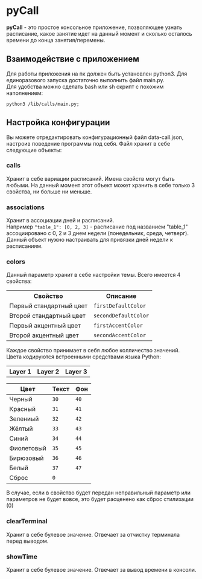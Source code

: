 # pyCall

<b>pyCall</b> - это простое консольное приложение, позволяющее узнать расписание, какое занятие идет на данный момент и сколько осталось времени до конца занятия/перемены.

## Взаимодействие с приложением

Для работы приложения на пк должен быть установлен python3. Для единоразового запуска достаточно выполнить файл main.py.  
Для удобства можно сделать bash или sh скрипт с похожим наполнением:

```python3 /lib/calls/main.py;```

## Настройка конфигурации

Вы можете отредактировать конфигурационный файл data-call.json, настроив поведение программы под себя. Файл хранит в себе следующие объекты:

### calls
Хранит в себе вариации расписаний. Имена свойств могут быть любыми. На данный момент этот объект может хранить в себе только 3 свойства, ни больше ни меньше.
### associations
Хранит в ассоциации дней и расписаний.  
Например ```"table_1": [0, 2, 3]``` - расписание под названием "table_1" ассоциировано с 0, 2 и 3 днем недели (понедельник, среда, четверг). Данный объект нужно настраивать для привязки дней недели к расписаниям.
### colors
Данный параметр хранит в себе настройки темы. Всего имеется 4 свойства:

<table>
    <tr>
        <th>Свойство</th>
        <th>Описание</th>
    </tr>
    <tr>
        <td>Первый стандартный цвет</td>
        <td><code>firstDefaultColor</code></td>
    </tr>
        <tr>
        <td>Второй стандартный цвет</td>
        <td><code>secondDefaultColor</code></td>
    </tr>
        <tr>
        <td>Первый акцентный цвет</td>
        <td><code>firstAccentColor</code></td>
    </tr>
        <tr>
        <td>Второй акцентный цвет</td>
        <td><code>secondAccentColor</code></td>
    </tr>
</table>

Каждое свойство принимает в себя любое колличество значений.  
Цвета кодируются встроенными средствами языка Python:

<table>
    <tr>
        <th>Layer 1</th>
        <th>Layer 2</th>
        <th>Layer 3</th>
    </tr>
</table>

|   Цвет        |   Текст         |   Фон           |
|---------------|-----------------|-----------------|
|   Черный      |   ```30```      |   ```40```      |
|   Красный     |   ```31```      |   ```41```      |
|   Зелениый    |   ```32```      |   ```42```      |
|   Жёлтый      |   ```33```      |   ```43```      |
|   Синий       |   ```34```      |   ```44```      |
|   Фиолетовый  |   ```35```      |   ```45```      |
|   Бирюзовый   |   ```36```      |   ```46```      |
|   Белый       |   ```37```      |   ```47```      |
|   Сброс       |               ```0```             |

В случае, если в свойство будет передан неправильный параметр или параметров не будет вовсе, это будет расценено как сброс стилизации (0)

### clearTerminal
Хранит в себе булевое значение. Отвечает за отчистку терминала перед выводом.
### showTime
Хранит в себе булевое значение. Отвечает за вывод времени в консоли.